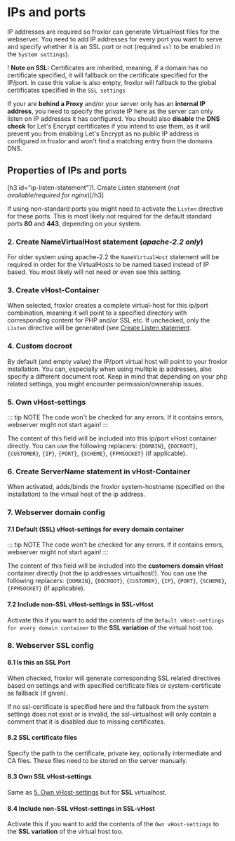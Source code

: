 # IPs and ports

IP addresses are required so froxlor can generate VirtualHost files for the webserver. You need to add IP addresses for every port you want to serve and specify whether it is an SSL port or not (required `ssl` to be enabled in the `System settings`).

! **Note on SSL:** Certificates are inherited, meaning, if a domain has no certificate specified, it will fallback on the certificate specified for the IP/port. In case this value is also empty, froxlor will fallback to the global certificates specified in the `SSL settings`

If your are **behind a Proxy** and/or your server only has an **internal IP address**, you need to specify the private IP here as the server can only listen on IP addresses it has configured. You should also **disable** the **DNS check** for Let's Encrypt certificates if you intend to use them, as it will prevent you from enabling Let's Encrypt as no public IP address is configured in froxlor and won't find a matching entry from the domains DNS.

## Properties of IPs and ports

<UiBrowser src="/img/frx_ipsports_overview.png" alt="IPs and ports overview"/>

[h3 id="ip-listen-statement"]1. Create Listen statement (_not available/required for nginx_)[/h3]

If using non-standard ports you might need to activate the `Listen` directive for these ports. This is most likely not required for the default standard ports **80** and **443**, depending on your system.

### 2. Create NameVirtualHost statement (_apache-2.2 only_)

For older system using apache-2.2 the `NameVirtualHost` statement will be required in order for the VirtualHosts to be named based instead of IP based. You most likely will not need or even see this setting.

### 3. Create vHost-Container

When selected, froxlor creates a complete virtual-host for this ip/port combination, meaning it will point to a specified directory with corresponding content for PHP and/or SSL etc. If unchecked, only the `Listen` directive will be generated (see [Create Listen statement](#ip-listen-statement).

### 4. Custom docroot

By default (and empty value) the IP/port virtual host will point to your froxlor installation. You can, especially when using multiple ip addresses, also specify a different document root. Keep in mind that depending on your php related settings, you might encounter permission/ownership issues.

### 5. Own vHost-settings

::: tip NOTE
The code won't be checked for any errors. If it contains errors, webserver might not start again!
:::

The content of this field will be included into this ip/port vHost container directly. You can use the following replacers: `{DOMAIN}`, `{DOCROOT}`, `{CUSTOMER}`, `{IP}`, `{PORT}`, `{SCHEME}`, `{FPMSOCKET}` (if applicable).

### 6. Create ServerName statement in vHost-Container

When activated, adds/binds the froxlor system-hostname (specified on the installation) to the virtual host of the ip address.

### 7. Webserver domain config

#### 7.1 Default (SSL) vHost-settings for every domain container

::: tip NOTE
The code won't be checked for any errors. If it contains errors, webserver might not start again!
:::

The content of this field will be included into the **customers domain vHost** container directly (not the ip addresses virtualhost!). You can use the following replacers: `{DOMAIN}`, `{DOCROOT}`, `{CUSTOMER}`, `{IP}`, `{PORT}`, `{SCHEME}`, `{FPMSOCKET}` (if applicable).

#### 7.2 Include non-SSL vHost-settings in SSL-vHost

Activate this if you want to add the contents of the `Default vHost-settings for every domain container` to the **SSL variation** of the virtual host too.

### 8. Webserver SSL config

#### 8.1 Is this an SSL Port

When checked, froxlor will generate corresponding SSL related directives based on settings and with specified certificate files or system-certificate as fallback (if given).

If no ssl-certificate is specified here and the fallback from the system settings does not exist or is invalid, the ssl-virtualhost will only contain a comment that it is disabled due to missing certificates.

#### 8.2 SSL certificate files

Specify the path to the certificate, private key, optionally intermediate and CA files. These files need to be stored on the server manually.

#### 8.3 Own SSL vHost-settings

Same as [5. Own vHost-settings](#5-own-vhost-settings) but for **SSL** virtualhost.

#### 8.4 Include non-SSL vHost-settings in SSL-vHost

Activate this if you want to add the contents of the `Own vHost-settings` to the **SSL variation** of the virtual host too.